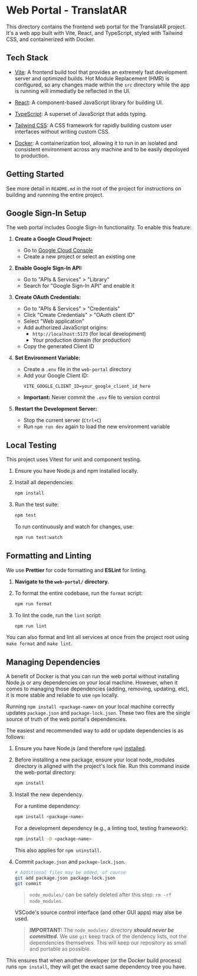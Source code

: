 # Web Portal - TranslatAR

This directory contains the frontend web portal for the TranslatAR project. It's a web app built with Vite, React, and TypeScript, styled with Tailwind CSS, and containerized with Docker.

## Tech Stack

- [Vite](https://vite.dev/): A frontend build tool that provides an extremely fast development server and optimized builds. Hot Module Replacement (HMR) is configured, so any changes made within the `src` directory while the app is running will immediatly be reflected in the UI.

- [React](https://react.dev/): A component-based JavaScript library for building UI.

- [TypeScript](https://www.typescriptlang.org/): A superset of JavaScript that adds typing.

- [Tailwind CSS](https://tailwindcss.com/): A CSS framework for rapidly building custom user interfaces without writing custom CSS.

- [Docker](https://www.docker.com/): A containerization tool, allowing it to run in an isolated and consistent environment across any machine and to be easily depoloyed to production.

## Getting Started

See more detail in `README.md` in the root of the project for instructions on building and runnning the entire project.

## Google Sign-In Setup

The web portal includes Google Sign-In functionality. To enable this feature:

1. **Create a Google Cloud Project:**
   - Go to [Google Cloud Console](https://console.cloud.google.com/)
   - Create a new project or select an existing one

2. **Enable Google Sign-In API:**
   - Go to "APIs & Services" > "Library"
   - Search for "Google Sign-In API" and enable it

3. **Create OAuth Credentials:**
   - Go to "APIs & Services" > "Credentials"
   - Click "Create Credentials" > "OAuth client ID"
   - Select "Web application"
   - Add authorized JavaScript origins:
     - `http://localhost:5173` (for local development)
     - Your production domain (for production)
   - Copy the generated Client ID

4. **Set Environment Variable:**
   - Create a `.env` file in the `web-portal` directory
   - Add your Google Client ID:
     ```
     VITE_GOOGLE_CLIENT_ID=your_google_client_id_here
     ```
   - **Important:** Never commit the `.env` file to version control

5. **Restart the Development Server:**
   - Stop the current server (`Ctrl+C`)
   - Run `npm run dev` again to load the new environment variable

## Local Testing

This project uses Vitest for unit and component testing.

1. Ensure you have Node.js and npm installed locally.
2. Install all dependencies:

   ```bash
   npm install
   ```

3. Run the test suite:

   ```bash
   npm test
   ```

   To run continuously and watch for changes, use:

   ```bash
   npm run test:watch
   ```

## Formatting and Linting

We use **Prettier** for code formatting and **ESLint** for linting.

1.  **Navigate to the `web-portal/` directory.**

2.  To format the entire codebase, run the `format` script:

    ```bash
    npm run format
    ```

3.  To lint the code, run the `lint` script:

    ```bash
    npm run lint
    ```

You can also format and lint all services at once from the project root using `make format` and `make lint`.

## Managing Dependencies

A benefit of Docker is that you can run the web portal without installing Node.js or any dependencies on your local machine. However, when it comes to managing those dependencies (adding, removing, updating, etc), it is more stable and reliable to use `npm` locally.

Running `npm install <package-name>` on your local machine correctly updates `package.json` and `package-lock.json`. These two files are the single source of truth of the web portal's dependencies.

The easiest and recommended way to add or update dependencies is as follows:

1. Ensure you have Node.js (and therefore `npm`) [installed](https://nodejs.org/en/download).

2. Before installing a new package, ensure your local node_modules directory is aligned with the project's lock file. Run this command inside the web-portal directory:

   ```sh
   npm install
   ```

3. Install the new dependency.

   For a runtime dependency:

   ```sh
   npm install <package-name>
   ```

   For a development dependency (e.g., a linting tool, testing framework):

   ```sh
   npm install -D <package-name>
   ```

   This also applies for `npm uninstall`.

4. Commit `package.json` and `package-lock.json`.

   ```sh
   # Additional files may be added, of course
   git add package.json package-lock.json
   git commit
   ```

   > `node_modules/` can be safely deleted after this step: `rm -rf node_modules`.

   VSCode's source control interface (and other GUI apps) may alse be used.

   > **IMPORTANT:** The `node_modules/` directory **_should never be committed._** We use `git` keep track of the dendency lists, not the dependencies themselves. This will keep our repository as small and portable as possible.

This ensures that when another developer (or the Docker build process) runs `npm install`, they will get the exact same dependency tree you have.
